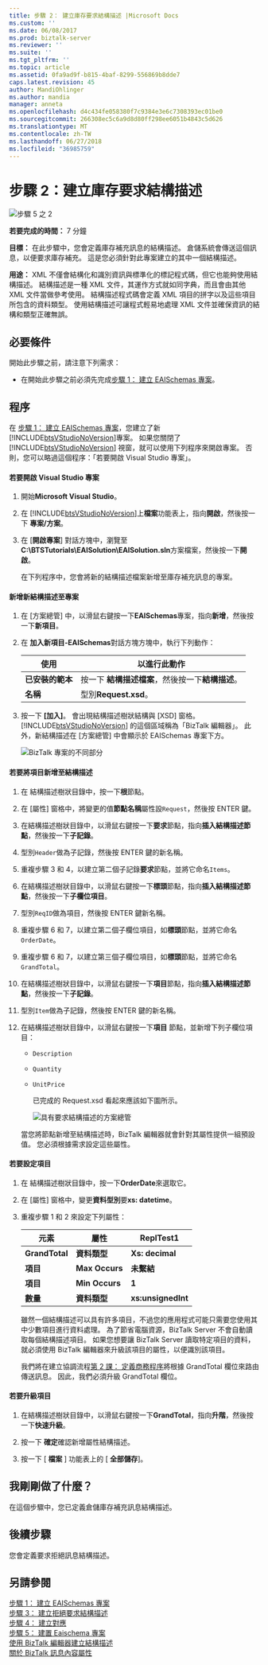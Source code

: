 ```yaml
---
title: 步驟 2： 建立庫存要求結構描述 |Microsoft Docs
ms.custom: ''
ms.date: 06/08/2017
ms.prod: biztalk-server
ms.reviewer: ''
ms.suite: ''
ms.tgt_pltfrm: ''
ms.topic: article
ms.assetid: 0fa9ad9f-b815-4baf-8299-556869b8dde7
caps.latest.revision: 45
author: MandiOhlinger
ms.author: mandia
manager: anneta
ms.openlocfilehash: d4c434fe058380f7c9384e3e6c7308393ec01be0
ms.sourcegitcommit: 266308ec5c6a9d8d80ff298ee6051b4843c5d626
ms.translationtype: MT
ms.contentlocale: zh-TW
ms.lasthandoff: 06/27/2018
ms.locfileid: "36985759"
---
```

# <a name="step-2-create-the-inventory-request-schema"></a>步驟 2：建立庫存要求結構描述
![步驟 5 之 2](../core/media/step-2of5.gif "Step_2of5")  

 **若要完成的時間：** 7 分鐘  

 **目標：** 在此步驟中，您會定義庫存補充訊息的結構描述。  倉儲系統會傳送這個訊息，以便要求庫存補充。  這是您必須針對此專案建立的其中一個結構描述。  

 **用途：** XML 不僅會結構化和識別資訊與標準化的標記程式碼，但它也能夠使用結構描述。 結構描述是一種 XML 文件，其運作方式就如同字典，而且會由其他 XML 文件當做參考使用。 結構描述程式碼會定義 XML 項目的拼字以及這些項目所包含的資料類型。 使用結構描述可讓程式輕易地處理 XML 文件並確保資訊的結構和類型正確無誤。  

## <a name="prerequisites"></a>必要條件  
 開始此步驟之前，請注意下列需求：  

-   在開始此步驟之前必須先完成[步驟 1： 建立 EAISchemas 專案](../core/step-1-create-eaischemas-project.md)。  

## <a name="procedures"></a>程序  
 在 [步驟 1： 建立 EAISchemas 專案](../core/step-1-create-eaischemas-project.md)，您建立了新[!INCLUDE[btsVStudioNoVersion](../includes/btsvstudionoversion-md.md)]專案。  如果您關閉了 [!INCLUDE[btsVStudioNoVersion](../includes/btsvstudionoversion-md.md)] 視窗，就可以使用下列程序來開啟專案。  否則，您可以略過這個程序：「若要開啟 Visual Studio 專案」。  

#### <a name="to-open-the-visual-studio-project"></a>若要開啟 Visual Studio 專案  

1. 開始**Microsoft Visual Studio**。  

2. 在 [!INCLUDE[btsVStudioNoVersion](../includes/btsvstudionoversion-md.md)]上**檔案**功能表上，指向**開啟**，然後按一下 **專案/方案**。  

3. 在 [**開啟專案**] 對話方塊中，瀏覽至**C:\BTSTutorials\EAISolution\EAISolution.sln**方案檔案，然後按一下**開啟**。  

   在下列程序中，您會將新的結構描述檔案新增至庫存補充訊息的專案。  

#### <a name="to-add-a-new-schema-to-the-project"></a>新增新結構描述至專案  

1. 在 [方案總管] 中，以滑鼠右鍵按一下**EAISchemas**專案，指向**新增**，然後按一下**新項目**。  

2. 在 **加入新項目-EAISchemas**對話方塊方塊中，執行下列動作：  


   |        使用         |                   以進行此動作                   |
   |-------------------------|------------------------------------------------|
   | **已安裝的範本** | 按一下 **結構描述檔案**，然後按一下**結構描述**。 |
   |        **名稱**         |             型別**Request.xsd**。              |


3. 按一下 **[加入]**。 會出現結構描述樹狀結構與 [XSD] 窗格。 [!INCLUDE[btsVStudioNoVersion](../includes/btsvstudionoversion-md.md)] 的這個區域稱為「BizTalk 編輯器」。 此外，新結構描述在 [方案總管] 中會顯示於 EAISchemas 專案下方。  

    ![BizTalk 專案的不同部分](../core/media/differentpartsofbiztalkserver.gif "DifferentpartsofBizTalkServer")  

#### <a name="to-add-elements-to-the-schema"></a>若要將項目新增至結構描述  

1. 在 結構描述樹狀目錄中，按一下**根**節點。  

2. 在 [屬性] 窗格中，將變更的值**節點名稱**屬性設`Request`，然後按 ENTER 鍵。  

3. 在結構描述樹狀目錄中，以滑鼠右鍵按一下**要求**節點，指向**插入結構描述節點**，然後按一下**子記錄**。  

4. 型別`Header`做為子記錄，然後按 ENTER 鍵的新名稱。  

5. 重複步驟 3 和 4，以建立第二個子記錄**要求**節點，並將它命名`Items`。  

6. 在結構描述樹狀目錄中，以滑鼠右鍵按一下**標頭**節點，指向**插入結構描述節點**，然後按一下**子欄位項目**。  

7. 型別`ReqID`做為項目，然後按 ENTER 鍵新名稱。  

8. 重複步驟 6 和 7，以建立第二個子欄位項目，如**標頭**節點，並將它命名`OrderDate`。

9. 重複步驟 6 和 7，以建立第三個子欄位項目，如**標頭**節點，並將它命名`GrandTotal`。

10. 在結構描述樹狀目錄中，以滑鼠右鍵按一下**項目**節點，指向**插入結構描述節點**，然後按一下**子記錄**。  

11. 型別`Item`做為子記錄，然後按 ENTER 鍵的新名稱。  

12. 在結構描述樹狀目錄中，以滑鼠右鍵按一下**項目** 節點，並新增下列子欄位項目：  

    - `Description`  

    - `Quantity`  

    - `UnitPrice`  

      已完成的 Request.xsd 看起來應該如下圖所示。  

      ![具有要求結構描述的方案總管](../core/media/solutionexplorerwiththerequestschema.gif "SolutionExplorerwiththeRequestSchema")  

    當您將節點新增至結構描述時，BizTalk 編輯器就會針對其屬性提供一組預設值。  您必須根據需求設定這些屬性。  

#### <a name="to-configure-the-elements"></a>若要設定項目  

1. 在 結構描述樹狀目錄中，按一下**OrderDate**來選取它。  

2. 在 [屬性] 窗格中，變更**資料型別**要**xs: datetime**。  

3. 重複步驟 1 和 2 來設定下列屬性：  

   |元素|屬性|ReplTest1|  
   |-------------|--------------|-----------|  
   |**GrandTotal**|**資料類型**|**Xs: decimal**|  
   |**項目**|**Max Occurs**|**未繫結**|  
   |**項目**|**Min Occurs**|**1**|  
   |**數量**|**資料類型**|**xs:unsignedInt**|  

   雖然一個結構描述可以具有許多項目，不過您的應用程式可能只需要您使用其中少數項目進行資料處理。 為了節省電腦資源，BizTalk Server 不會自動讀取每個結構描述項目。 如果您想要讓 BizTalk Server 讀取特定項目的資料，就必須使用 BizTalk 編輯器來升級該項目的屬性，以便識別該項目。  

   我們將在建立協調流程[第 2 課： 定義商務程序](../core/lesson-2-define-the-business-process.md)將根據 GrandTotal 欄位來路由傳送訊息。  因此，我們必須升級 GrandTotal 欄位。  

#### <a name="to-promote-an-element"></a>若要升級項目  

1.  在結構描述樹狀目錄中，以滑鼠右鍵按一下**GrandTotal**，指向**升階**，然後按一下**快速升級**。  

2.  按一下 **確定**確認新增屬性結構描述。  

3.  按一下 [ **檔案** ] 功能表上的 [ **全部儲存**]。  

## <a name="what-did-i-just-do"></a>我剛剛做了什麼？  
 在這個步驟中，您已定義倉儲庫存補充訊息結構描述。  

## <a name="next-steps"></a>後續步驟  
 您會定義要求拒絕訊息結構描述。  

## <a name="see-also"></a>另請參閱  
 [步驟 1： 建立 EAISchemas 專案](../core/step-1-create-eaischemas-project.md)   
 [步驟 3： 建立拒絕要求結構描述](../core/step-3-create-the-request-decline-schema.md)   
 [步驟 4： 建立對應](../core/step-4-create-the-map.md)   
 [步驟 5： 建置 Eaischema 專案](../core/step-5-build-the-eaischemas-project.md)   
 [使用 BizTalk 編輯器建立結構描述](../core/creating-schemas-using-biztalk-editor.md)   
 [關於 BizTalk 訊息內容屬性](../core/about-biztalk-message-context-properties.md)
